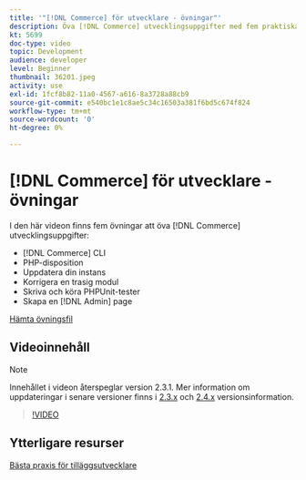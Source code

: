 ```yaml
---
title: '"[!DNL Commerce] för utvecklare - övningar"'
description: Öva [!DNL Commerce] utvecklingsuppgifter med fem praktiska övningar.
kt: 5699
doc-type: video
topic: Development
audience: developer
level: Beginner
thumbnail: 36201.jpeg
activity: use
exl-id: 1fcf8b82-11a0-4567-a616-8a3728a88cb9
source-git-commit: e540bc1e1c8ae5c34c16503a381f6bd5c674f824
workflow-type: tm+mt
source-wordcount: '0'
ht-degree: 0%

---
```


# [!DNL Commerce] för utvecklare - övningar

I den här videon finns fem övningar att öva [!DNL Commerce] utvecklingsuppgifter:

- [!DNL Commerce] CLI
- PHP-disposition
- Uppdatera din instans
- Korrigera en trasig modul
- Skriva och köra PHPUnit-tester
- Skapa en [!DNL Admin] page

[Hämta övningsfil](./assets/FreeIntro2.3.1.zip)

## Videoinnehåll

>[!NOTE]
>
>Innehållet i videon återspeglar version 2.3.1. Mer information om uppdateringar i senare versioner finns i [ 2.3.x](https://devdocs.magento.com/guides/v2.3/release-notes/bk-release-notes.html) och [2.4.x](https://devdocs.magento.com/guides/v2.4/release-notes/bk-release-notes.html) versionsinformation.

>[!VIDEO](https://video.tv.adobe.com/v/36201?quality=12&learn=on)

## Ytterligare resurser

[Bästa praxis för tilläggsutvecklare](https://devdocs.magento.com/guides/v2.4/ext-best-practices/bk-ext-best-practices.html)
